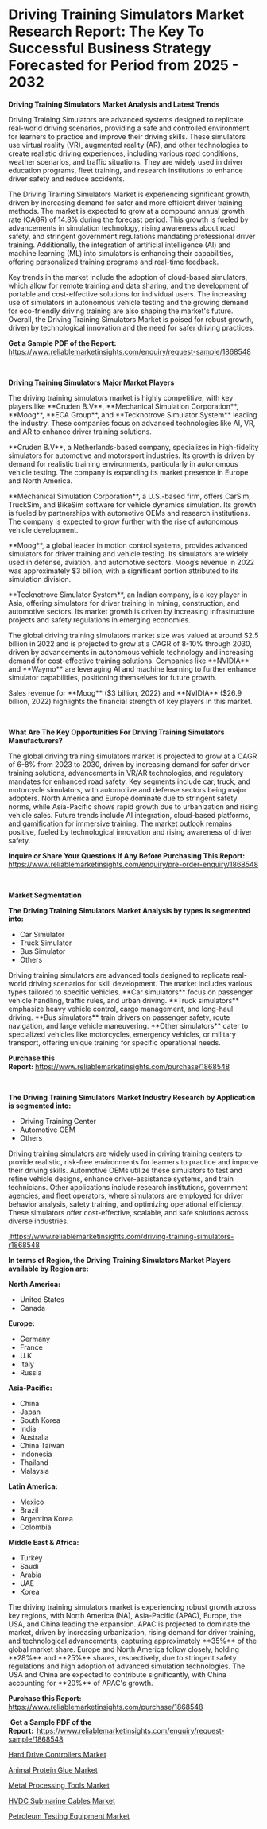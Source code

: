 <p><h1>Driving Training Simulators Market Research Report: The Key To Successful Business Strategy Forecasted for Period from 2025 - 2032</h1></p><p><strong>Driving Training Simulators Market Analysis and Latest Trends</strong></p>
<p><p>Driving Training Simulators are advanced systems designed to replicate real-world driving scenarios, providing a safe and controlled environment for learners to practice and improve their driving skills. These simulators use virtual reality (VR), augmented reality (AR), and other technologies to create realistic driving experiences, including various road conditions, weather scenarios, and traffic situations. They are widely used in driver education programs, fleet training, and research institutions to enhance driver safety and reduce accidents.</p><p>The Driving Training Simulators Market is experiencing significant growth, driven by increasing demand for safer and more efficient driver training methods. The market is expected to grow at a compound annual growth rate (CAGR) of 14.8% during the forecast period. This growth is fueled by advancements in simulation technology, rising awareness about road safety, and stringent government regulations mandating professional driver training. Additionally, the integration of artificial intelligence (AI) and machine learning (ML) into simulators is enhancing their capabilities, offering personalized training programs and real-time feedback.</p><p>Key trends in the market include the adoption of cloud-based simulators, which allow for remote training and data sharing, and the development of portable and cost-effective solutions for individual users. The increasing use of simulators in autonomous vehicle testing and the growing demand for eco-friendly driving training are also shaping the market's future. Overall, the Driving Training Simulators Market is poised for robust growth, driven by technological innovation and the need for safer driving practices.</p></p>
<p><strong>Get a Sample PDF of the Report:&nbsp;</strong> <a href="https://www.reliablemarketinsights.com/enquiry/request-sample/1868548?utm_campaign=2013&utm_medium=2&utm_source=Github&utm_content=ia&utm_term=21012025&utm_id=driving-training-simulators">https://www.reliablemarketinsights.com/enquiry/request-sample/1868548</a></p>
<p>&nbsp;</p>
<p><strong>Driving Training Simulators Major Market Players</strong></p>
<p><p>The driving training simulators market is highly competitive, with key players like **Cruden B.V**, **Mechanical Simulation Corporation**, **Moog**, **ECA Group**, and **Tecknotrove Simulator System** leading the industry. These companies focus on advanced technologies like AI, VR, and AR to enhance driver training solutions.</p><p>**Cruden B.V**, a Netherlands-based company, specializes in high-fidelity simulators for automotive and motorsport industries. Its growth is driven by demand for realistic training environments, particularly in autonomous vehicle testing. The company is expanding its market presence in Europe and North America.</p><p>**Mechanical Simulation Corporation**, a U.S.-based firm, offers CarSim, TruckSim, and BikeSim software for vehicle dynamics simulation. Its growth is fueled by partnerships with automotive OEMs and research institutions. The company is expected to grow further with the rise of autonomous vehicle development.</p><p>**Moog**, a global leader in motion control systems, provides advanced simulators for driver training and vehicle testing. Its simulators are widely used in defense, aviation, and automotive sectors. Moog’s revenue in 2022 was approximately $3 billion, with a significant portion attributed to its simulation division.</p><p>**Tecknotrove Simulator System**, an Indian company, is a key player in Asia, offering simulators for driver training in mining, construction, and automotive sectors. Its market growth is driven by increasing infrastructure projects and safety regulations in emerging economies.</p><p>The global driving training simulators market size was valued at around $2.5 billion in 2022 and is projected to grow at a CAGR of 8-10% through 2030, driven by advancements in autonomous vehicle technology and increasing demand for cost-effective training solutions. Companies like **NVIDIA** and **Waymo** are leveraging AI and machine learning to further enhance simulator capabilities, positioning themselves for future growth.</p><p>Sales revenue for **Moog** ($3 billion, 2022) and **NVIDIA** ($26.9 billion, 2022) highlights the financial strength of key players in this market.</p></p>
<p>&nbsp;</p>
<p><strong>What Are The Key Opportunities For Driving Training Simulators Manufacturers?</strong></p>
<p><p>The global driving training simulators market is projected to grow at a CAGR of 6-8% from 2023 to 2030, driven by increasing demand for safer driver training solutions, advancements in VR/AR technologies, and regulatory mandates for enhanced road safety. Key segments include car, truck, and motorcycle simulators, with automotive and defense sectors being major adopters. North America and Europe dominate due to stringent safety norms, while Asia-Pacific shows rapid growth due to urbanization and rising vehicle sales. Future trends include AI integration, cloud-based platforms, and gamification for immersive training. The market outlook remains positive, fueled by technological innovation and rising awareness of driver safety.</p></p>
<p><strong>Inquire or Share Your Questions If Any Before Purchasing This Report:</strong> <a href="https://www.reliablemarketinsights.com/enquiry/pre-order-enquiry/1868548?utm_campaign=2013&utm_medium=2&utm_source=Github&utm_content=ia&utm_term=21012025&utm_id=driving-training-simulators">https://www.reliablemarketinsights.com/enquiry/pre-order-enquiry/1868548</a></p>
<p>&nbsp;</p>
<p><strong>Market Segmentation</strong></p>
<p><strong>The Driving Training Simulators Market Analysis by types is segmented into:</strong></p>
<p><ul><li>Car Simulator</li><li>Truck Simulator</li><li>Bus Simulator</li><li>Others</li></ul></p>
<p><p>Driving training simulators are advanced tools designed to replicate real-world driving scenarios for skill development. The market includes various types tailored to specific vehicles. **Car simulators** focus on passenger vehicle handling, traffic rules, and urban driving. **Truck simulators** emphasize heavy vehicle control, cargo management, and long-haul driving. **Bus simulators** train drivers on passenger safety, route navigation, and large vehicle maneuvering. **Other simulators** cater to specialized vehicles like motorcycles, emergency vehicles, or military transport, offering unique training for specific operational needs.</p></p>
<p><strong>Purchase this Report:&nbsp;</strong><a href="https://www.reliablemarketinsights.com/purchase/1868548?utm_campaign=2013&utm_medium=2&utm_source=Github&utm_content=ia&utm_term=21012025&utm_id=driving-training-simulators">https://www.reliablemarketinsights.com/purchase/1868548</a></p>
<p>&nbsp;</p>
<p><strong>The Driving Training Simulators Market Industry Research by Application is segmented into:</strong></p>
<p><ul><li>Driving Training Center</li><li>Automotive OEM</li><li>Others</li></ul></p>
<p><p>Driving training simulators are widely used in driving training centers to provide realistic, risk-free environments for learners to practice and improve their driving skills. Automotive OEMs utilize these simulators to test and refine vehicle designs, enhance driver-assistance systems, and train technicians. Other applications include research institutions, government agencies, and fleet operators, where simulators are employed for driver behavior analysis, safety training, and optimizing operational efficiency. These simulators offer cost-effective, scalable, and safe solutions across diverse industries.</p></p>
<p><a href="https://www.reliablemarketinsights.com/driving-training-simulators-r1868548?utm_campaign=2013&utm_medium=2&utm_source=Github&utm_content=ia&utm_term=21012025&utm_id=driving-training-simulators">&nbsp;https://www.reliablemarketinsights.com/driving-training-simulators-r1868548</a></p>
<p><strong>In terms of Region, the Driving Training Simulators Market Players available by Region are:</strong></p>
<p>
    <p> <strong> North America: </strong>
        <ul>
            <li>United States</li>
            <li>Canada</li>
        </ul>
        </p> 
    <p> <strong> Europe: </strong>
        <ul>
            <li>Germany</li>
            <li>France</li>
            <li>U.K.</li>
            <li>Italy</li>
            <li>Russia</li>
        </ul>
        </p> 
    <p> <strong> Asia-Pacific: </strong>
        <ul>
            <li>China</li>
            <li>Japan</li>
            <li>South Korea</li>
            <li>India</li>
            <li>Australia</li>
            <li>China Taiwan</li>
            <li>Indonesia</li>
            <li>Thailand</li>
            <li>Malaysia</li>
        </ul>
        </p> 
    <p> <strong> Latin America: </strong>
        <ul>
            <li>Mexico</li>
            <li>Brazil</li>
            <li>Argentina Korea</li>
            <li>Colombia</li>
        </ul>
        </p> 
    <p> <strong> Middle East & Africa: </strong>
        <ul>
            <li>Turkey</li>
            <li>Saudi</li>
            <li>Arabia</li>
            <li>UAE</li>
            <li>Korea</li>
        </ul>
    </p>
    </p>
<p><p>The driving training simulators market is experiencing robust growth across key regions, with North America (NA), Asia-Pacific (APAC), Europe, the USA, and China leading the expansion. APAC is projected to dominate the market, driven by increasing urbanization, rising demand for driver training, and technological advancements, capturing approximately **35%** of the global market share. Europe and North America follow closely, holding **28%** and **25%** shares, respectively, due to stringent safety regulations and high adoption of advanced simulation technologies. The USA and China are expected to contribute significantly, with China accounting for **20%** of APAC's growth.</p></p>
<p><strong>Purchase this Report: </strong><a href="https://www.reliablemarketinsights.com/purchase/1868548?utm_campaign=2013&utm_medium=2&utm_source=Github&utm_content=ia&utm_term=21012025&utm_id=driving-training-simulators">https://www.reliablemarketinsights.com/purchase/1868548</a></p>
<p>&nbsp;<strong>Get a Sample PDF of the Report:&nbsp;&nbsp;</strong><a href="https://www.reliablemarketinsights.com/enquiry/request-sample/1868548?utm_campaign=2013&utm_medium=2&utm_source=Github&utm_content=ia&utm_term=21012025&utm_id=driving-training-simulators">https://www.reliablemarketinsights.com/enquiry/request-sample/1868548</a></p>
<p><strong></strong></p>
<p><p><a href="https://www.linkedin.com/pulse/hard-drive-controllers-market-global-regional-analysis-p87zc?utm_campaign=2013&utm_medium=2&utm_source=Github&utm_content=ia&utm_term=21012025&utm_id=driving-training-simulators">Hard Drive Controllers Market</a></p><p><a href="https://www.linkedin.com/pulse/navigating-global-animal-protein-glue-market-from-trends-strategy-efvue?utm_campaign=2013&utm_medium=2&utm_source=Github&utm_content=ia&utm_term=21012025&utm_id=driving-training-simulators">Animal Protein Glue Market</a></p><p><a href="https://www.linkedin.com/pulse/in-depth-metal-processing-tools-market-analysis-2025-2032-osrpc?utm_campaign=2013&utm_medium=2&utm_source=Github&utm_content=ia&utm_term=21012025&utm_id=driving-training-simulators">Metal Processing Tools Market</a></p><p><a href="https://www.linkedin.com/pulse/hvdc-submarine-cables-market-size-expected-grow-cagr-89-from-x3zqe?utm_campaign=2013&utm_medium=2&utm_source=Github&utm_content=ia&utm_term=21012025&utm_id=driving-training-simulators">HVDC Submarine Cables Market</a></p><p><a href="https://www.linkedin.com/pulse/unlock-vital-data-petroleum-testing-equipment-market-kb0sc?utm_campaign=2013&utm_medium=2&utm_source=Github&utm_content=ia&utm_term=21012025&utm_id=driving-training-simulators">Petroleum Testing Equipment Market</a></p></p>